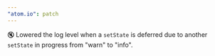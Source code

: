 ```yaml
---
"atom.io": patch
---
```


🔇 Lowered the log level when a `setState` is deferred due to another `setState` in progress from "warn" to "info".
